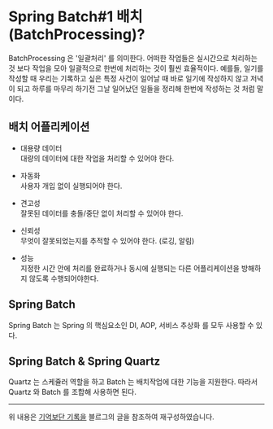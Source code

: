 # Spring Batch#1 배치(BatchProcessing)?
BatchProcessing 은 '일괄처리' 를 의미한다. 어떠한 작업들은 실시간으로 처리하는 것 보다 작업을 모아 일괄적으로 한번에 처리하는 것이 훨씬 효율적이다. 
예를들, 일기를 작성할 때 우리는 기록하고 싶은 특정 사건이 일어날 때 바로 일기에 작성하지 않고 저녁이 되고 하루를 마무리 하기전 그날 일어났던 일들을 정리해 한번에 작성하는 것 처럼 말이다.

## 배치 어플리케이션
- 대용량 데이터    
  대량의 데이터에 대한 작업을 처리할 수 있어야 한다. 
  

- 자동화     
  사용자 개입 없이 실행되어야 한다.       
  

- 견고성    
  잘못된 데이터를 충돌/중단 없이 처리할 수 있어야 한다. 
  

- 신뢰성     
  무엇이 잘못되었는지를 추적할 수 있어야 한다. (로깅, 알림)
  

- 성능     
  지정한 시간 안에 처리를 완료하거나 동시에 실행되는 다른 어플리케이션을 방해하지 않도록 수행되어야한다. 
  

## Spring Batch
Spring Batch 는 Spring 의 핵심요소인 DI, AOP, 서비스 추상화 를 모두 사용할 수 있다. 

## Spring Batch & Spring Quartz 
Quartz 는 스케쥴러 역할을 하고 Batch 는 배치작업에 대한 기능을 지원한다. 따라서 Quartz 와 Batch 를 조합해 사용하면 된다. 

-----
위 내용은 [기억보단 기록을](https://jojoldu.tistory.com/324) 블르그의 글을 참조하여 재구성하였습니다.

